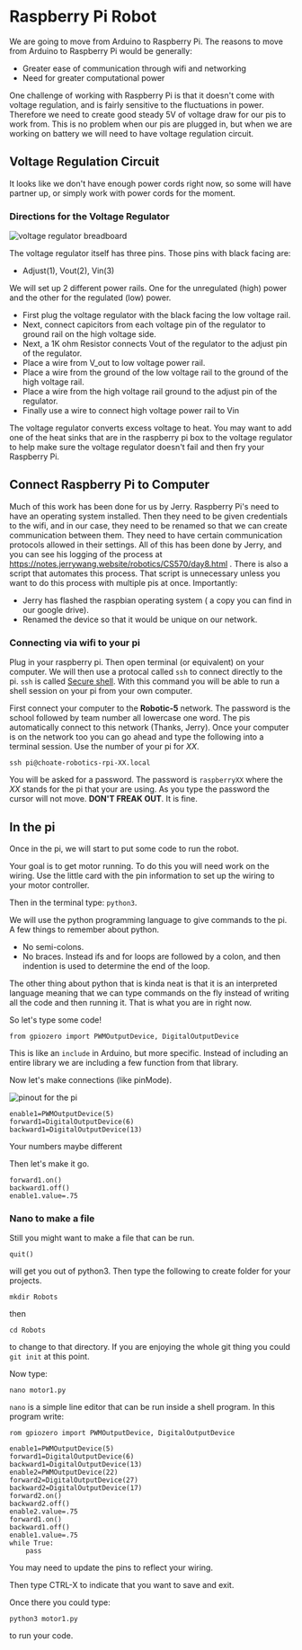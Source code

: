 # Raspberry Pi Robot

We are going to move from Arduino to Raspberry Pi. The reasons to move
from Arduino to Raspberry Pi would be generally:

* Greater ease of communication through wifi and networking
* Need for greater computational power

One challenge of working with Raspberry Pi is that it doesn't come 
with voltage regulation, and is fairly sensitive to the fluctuations
in power. Therefore we need to create good steady 5V of voltage draw
for our pis to work from. This is no problem when our pis are plugged 
in, but when we are working on battery we will need to have voltage 
regulation circuit. 

## Voltage Regulation Circuit

It looks like we don't have enough power cords right now, so some 
will have partner up, or simply work with power cords for the moment.

### Directions for the Voltage Regulator

![voltage regulator breadboard]("https://github.com/mbardoe/rasppirobot/blob/master/assets/VoltageRegulator_bb.png")


The voltage regulator itself has three pins. Those pins with 
black facing are:

* Adjust(1), Vout(2), Vin(3)

We will set up 2 different power rails. One for the unregulated (high)
power and the other for the regulated (low) power.

* First plug the voltage regulator with the black facing the low voltage
rail. 
* Next, connect capicitors from each voltage pin of the regulator 
to ground rail on the high voltage side.
* Next, a 1K ohm Resistor connects Vout of the regulator to 
the adjust pin of the regulator.
* Place a wire from V_out to low voltage power rail. 
* Place a wire from the ground of the low voltage rail to the 
ground of the high voltage rail.
* Place a wire from the high voltage rail ground to the adjust pin 
of the regulator.
* Finally use a wire to connect high voltage power rail to Vin

The voltage regulator converts excess voltage to heat. You may
want to add one of the heat sinks that are in the raspberry pi box 
to the voltage regulator to help make sure the voltage regulator 
doesn't fail and then fry your Raspberry Pi.


## Connect Raspberry Pi to Computer

Much of this work has been done for us by Jerry. Raspberry Pi's need
to have an operating system installed. Then they need to be given 
credentials to the wifi, and in our case, they need to be renamed so
that we can create communication between them. They need to have 
certain communication protocols allowed in their settings. All of this
has been done by Jerry, and you can see his logging of the process at
https://notes.jerrywang.website/robotics/CS570/day8.html . There 
is also a script that automates this process. That script is unnecessary
unless you want to do this process with multiple pis at once. Importantly:

* Jerry has flashed the raspbian operating system ( a copy you can find in our google drive). 
* Renamed the device so that it would be unique on our network. 

### Connecting via wifi to your pi

Plug in your raspberry pi. Then open terminal (or equivalent) on your computer.
We will then use a protocal called ```ssh``` to connect directly to the pi.
```ssh``` is called [Secure shell](https://en.wikipedia.org/wiki/Secure_Shell). With this command you will be able to run a shell session on your pi from your own computer. 

First connect your computer to the **Robotic-5** network. The password is the school followed by team number all lowercase one word. The pis automatically connect to this network (Thanks, Jerry). Once your computer
is on the network too you can go ahead and type the following into a terminal session. Use the number of your pi for *XX*.

```ssh pi@choate-robotics-rpi-XX.local```

You will be asked for a password. The password is ```raspberryXX``` where the *XX* stands for the pi that your are using. As you type the password the cursor will not move. **DON'T FREAK OUT**. It is fine.

## In the pi

Once in the pi, we will start to put some code to run the robot.

Your goal is to get motor running. To do this you will need work on the 
wiring. Use the little card with the pin information to set up the 
wiring to your motor controller.

Then in the terminal type: ```python3```. 

We will use the python programming language to give commands to the pi.
A few things to remember about python.

* No semi-colons.
* No braces. Instead ifs and for loops are followed by a colon, and 
then indention is used to determine the end of the loop.

The other thing about python that is kinda neat is that it is an interpreted
language meaning that we can type commands on the fly instead of writing all 
the code and then running it. That is what you are in right now. 

So let's type some code!

```
from gpiozero import PWMOutputDevice, DigitalOutputDevice
```
This is like an ```include``` in Arduino, but more specific. Instead of 
including an entire library we are including a few function from that library.

Now let's make connections (like pinMode).

![pinout for the pi]("https://github.com/mbardoe/rasppirobot/blob/master/assets/pipinout.jpeg")


```
enable1=PWMOutputDevice(5)
forward1=DigitalOutputDevice(6)
backward1=DigitalOutputDevice(13)
```
Your numbers maybe different

Then let's make it go.

```
forward1.on()
backward1.off()
enable1.value=.75
```

### Nano to make a file

Still you might want to make a file that can be run.

```
quit()
```
will get you out of python3. Then type the following to create folder
for your projects.

```
mkdir Robots
```
then

```
cd Robots
```
to change to that directory. If you are enjoying the whole git thing you
could ```git init``` at this point. 

Now type:

```
nano motor1.py
```

```nano``` is a simple line editor that can be run inside a shell program. 
In this program write:

```
rom gpiozero import PWMOutputDevice, DigitalOutputDevice

enable1=PWMOutputDevice(5)
forward1=DigitalOutputDevice(6)
backward1=DigitalOutputDevice(13)
enable2=PWMOutputDevice(22)
forward2=DigitalOutputDevice(27)
backward2=DigitalOutputDevice(17)
forward2.on()
backward2.off()
enable2.value=.75
forward1.on()
backward1.off()
enable1.value=.75
while True:
    pass
```
You may need to update the pins to reflect your wiring. 

Then type CTRL-X to indicate that you want to save and exit. 

Once there you could type:

```
python3 motor1.py
```
to run your code.
